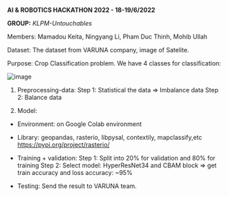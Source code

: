 **AI &amp; ROBOTICS HACKATHON 2022 - 18-19/6/2022**

**GROUP:** _KLPM-Untouchables_

Members: Mamadou Keita, Ningyang Li, Pham Duc Thinh, Mohib Ullah 

Dataset: The dataset from VARUNA company, image of Satelite.

Purpose: Crop Classification problem. We have 4 classes for classification: 

![image](https://user-images.githubusercontent.com/73902346/174478096-cc584174-0f77-485b-9d74-50a2751d9da4.png)


1) Preprocessing-data: 
Step 1: Statistical the data => Imbalance data 
Step 2: Balance data

2) Model: 
- Environment: on Google Colab environment
- Library: geopandas, rasterio, libpysal, contextily, mapclassify,etc
      https://pypi.org/project/rasterio/
- Training + validation:
Step 1: Split into 20% for validation and 80% for training 
Step 2: Select model: HyperResNet34 and CBAM block => get train accuracy and loss accuracy: ~95%

- Testing: Send the result to VARUNA team.
